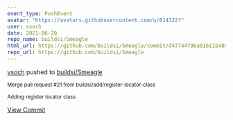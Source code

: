 ```yaml
---
event_type: PushEvent
avatar: "https://avatars.githubusercontent.com/u/814322?"
user: vsoch
date: 2021-06-20
repo_name: buildsi/Smeagle
html_url: https://github.com/buildsi/Smeagle/commit/d4774479ba91611b489084bf08b7c9ca7d5656dd
repo_url: https://github.com/buildsi/Smeagle
---
```


<a href='https://github.com/vsoch' target='_blank'>vsoch</a> pushed to <a href='https://github.com/buildsi/Smeagle' target='_blank'>buildsi/Smeagle</a>

<small>Merge pull request #21 from buildsi/add/register-locator-class

Adding register locator class</small>

<a href='https://github.com/buildsi/Smeagle/commit/d4774479ba91611b489084bf08b7c9ca7d5656dd' target='_blank'>View Commit</a>